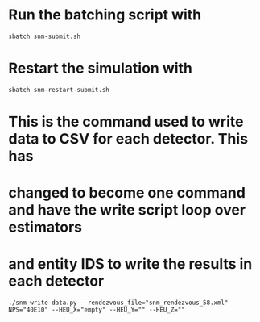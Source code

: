 # Run the batching script with
`sbatch snm-submit.sh`
# Restart the simulation with 
`sbatch snm-restart-submit.sh`
# This is the command used to write data to CSV for each detector. This has 
# changed to become one command and have the write script loop over estimators 
# and entity IDS to write the results in each detector
`./snm-write-data.py --rendezvous_file="snm_rendezvous_58.xml" --NPS="40E10" --HEU_X="empty" --HEU_Y="" --HEU_Z=""`
